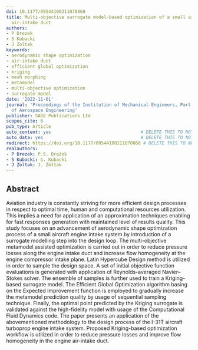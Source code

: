 ```yaml
---
doi: 10.1177/09544100211070868
title: Multi-objective surrogate model-based optimization of a small aircraft engine
  air-intake duct
authors:
- P Drezek
- S Kubacki
- J Zoltak
keywords:
- aerodynamic shape optimization
- air-intake duct
- efficient global optimization
- kriging
- mesh morphing
- metamodel
- multi-objective optimization
- surrogate model
date: '2022-11-01'
journal: 'Proceedings of the Institution of Mechanical Engineers, Part G: Journal
  of Aerospace Engineering'
publisher: SAGE Publications Ltd
scopus_cite: 6
pub_type: Article
auto_content: yes                                  # DELETE THIS TO NOT AUTO GENERATE CONTENT
auto_data: yes                                     # DELETE THIS TO NOT AUTO GENERATE METADATA
redirect: https://doi.org/10.1177/09544100211070868 # DELETE THIS TO NOT REDIRECT
realauthors:
- P Drezek: P.S. Drężek
- S Kubacki: S. Kubacki
- J Zoltak: J. Żółtak
---
```



## Abstract
Aviation industry is constantly striving for more efficient design processes in respect to optimal time, human and computational resources utilization. This implies a need for application of an approximation techniques enabling for fast responses generation with maintained level of results quality. This study focuses on an advancement of aerodynamic shape optimization process of a small aircraft engine intake system by introduction of a surrogate modelling step into the design loop. The multi-objective metamodel assisted optimization is carried out in order to reduce pressure losses along the engine intake duct and increase flow homogeneity at the engine compressor intake plane. Latin Hypercube Design method is utilized in order to sample the design space. A set of initial objective function evaluations is generated with application of Reynolds-averaged Navier–Stokes solver. The ensemble of samples is further used to train a Kriging-based surrogate model. The Efficient Global Optimization algorithm basing on the Expected Improvement function is employed to gradually increase the metamodel prediction quality by usage of sequential sampling technique. Finally, the optimal point predicted by the Kriging surrogate is validated against the high-fidelity model with usage of the Computational Fluid Dynamics code. The paper presents an application of the abovementioned methodology to the design process of the I-31T aircraft turboprop engine intake system. Proposed Kriging-based optimization workflow is utilized in order to reduce pressure losses and improve flow homogeneity in the engine air-intake duct.
